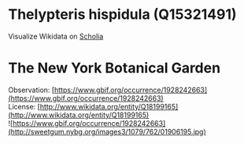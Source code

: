 
Thelypteris hispidula (Q15321491)
=================================
  
Visualize Wikidata on [Scholia](https://scholia.toolforge.org/taxon/Q15321491)
# The New York Botanical Garden
  
Observation: [https://www.gbif.org/occurrence/1928242663](https://www.gbif.org/occurrence/1928242663)  
License: [http://www.wikidata.org/entity/Q18199165](http://www.wikidata.org/entity/Q18199165)  
![https://www.gbif.org/occurrence/1928242663](http://sweetgum.nybg.org/images3/1079/762/01906195.jpg)